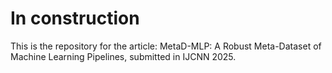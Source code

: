 # In construction
This is the repository for the article: MetaD-MLP: A Robust Meta-Dataset of Machine Learning Pipelines, submitted in IJCNN 2025.
